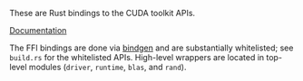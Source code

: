 These are Rust bindings to the CUDA toolkit APIs.

[Documentation](https://peterhj.github.io/libcuda-docs/cuda/)

The FFI bindings are done via [bindgen](https://github.com/rust-lang/rust-bindgen)
and are substantially whitelisted; see `build.rs` for the whitelisted APIs.
High-level wrappers are located in top-level modules (`driver`, `runtime`,
`blas`, and `rand`).

